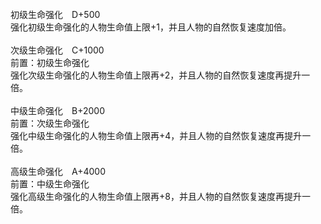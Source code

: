 <title>生命强化</title>
<meta name="GENERATOR" content="WinCHM">
<meta http-equiv="Content-Type" content="text/html; charset=gb2312">
<br>初级生命强化　D+500
<br>强化初级生命强化的人物生命值上限+1，并且人物的自然恢复速度加倍。
<br>
<br>次级生命强化　C+1000
<br>前置：初级生命强化
<br>强化次级生命强化的人物生命值上限再+2，并且人物的自然恢复速度再提升一倍。
<br>
<br>中级生命强化　B+2000
<br>前置：次级生命强化
<br>强化中级生命强化的人物生命值上限再+4，并且人物的自然恢复速度再提升一倍。
<br>
<br>高级生命强化　A+4000
<br>前置：中级生命强化
<br>强化高级生命强化的人物生命值上限再+8，并且人物的自然恢复速度再提升一倍。
<br>